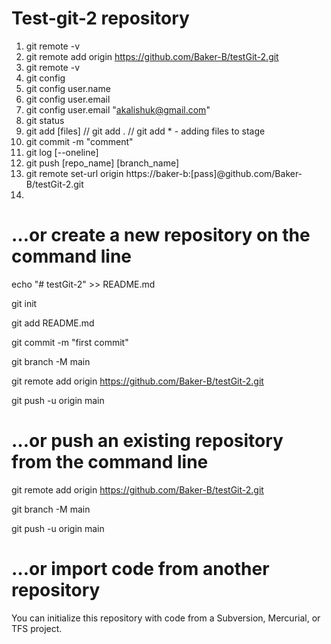 # Test-git-2 repository

1. git remote -v
2. git remote add origin https://github.com/Baker-B/testGit-2.git
3. git remote -v
4. git config
5. git config user.name
6. git config user.email
7. git config user.email "akalishuk@gmail.com"
8. git status
9. git add [files] // git add . // git add \* - adding files to stage
10. git commit -m "comment"
11. git log [--oneline]
12. git push [repo_name] [branch_name]
13. git remote set-url origin https://baker-b:[pass]@github.com/Baker-B/testGit-2.git
14.

# …or create a new repository on the command line

echo "# testGit-2" >> README.md

git init

git add README.md

git commit -m "first commit"

git branch -M main

git remote add origin https://github.com/Baker-B/testGit-2.git

git push -u origin main

# …or push an existing repository from the command line

git remote add origin https://github.com/Baker-B/testGit-2.git

git branch -M main

git push -u origin main

# …or import code from another repository

You can initialize this repository with code from a Subversion, Mercurial, or TFS project.
